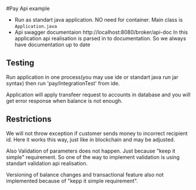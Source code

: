 #Pay Api example

* Run as standart java application. NO need for container. Main class is `Application.java`
* Api swagger documentaion http://localhost:8080/broker/api-doc
In this application api realisation is parsed in to documentation. So we always have documentation up to date


## Testing
Run application in one process(you may use ide or standart java run jar syntax) then run 'pay/IntegrationTest' from ide.

Application will apply transfeer request to accounts in database and you will get error response when balance is not enough.

## Restrictions
We will not throw exception if customer sends money to incorrect recipient id. Here it works this way, just like in blockchain and may be adjusted.

Also Validation of parameters does not happen. Just because "keep it simple" requirement. So one of the way to implement validation is using standart validation api realisation.

Versioning of balance changes and transactional feature also not implemented because of "kepp it simple requirement".
